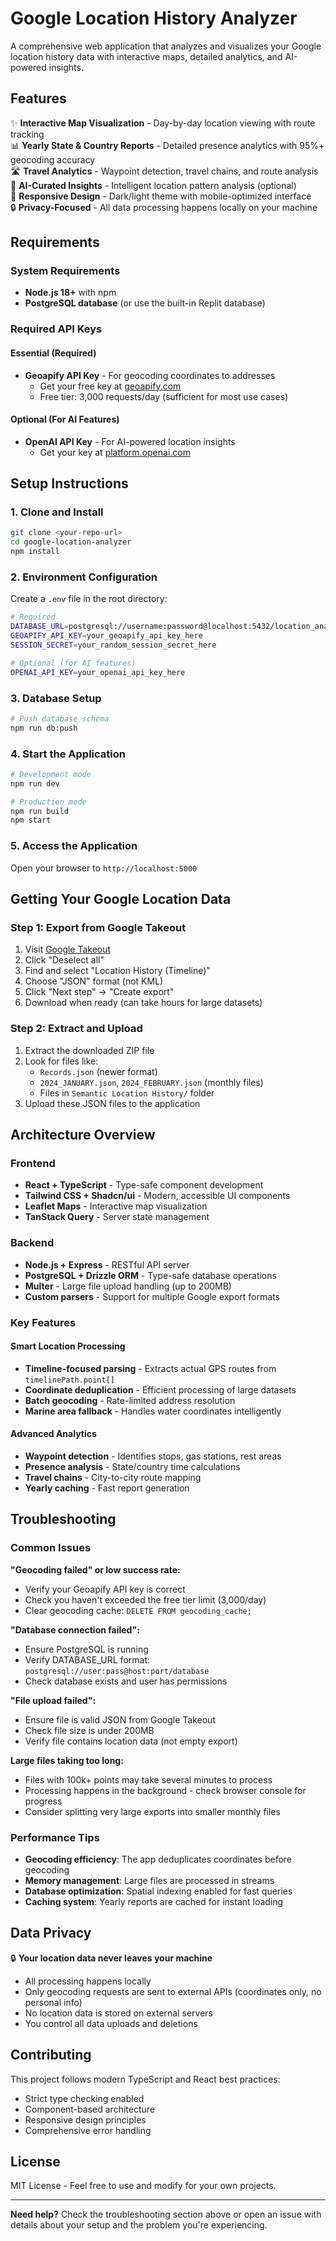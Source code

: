 # Google Location History Analyzer

A comprehensive web application that analyzes and visualizes your Google location history data with interactive maps, detailed analytics, and AI-powered insights.

## Features

✨ **Interactive Map Visualization** - Day-by-day location viewing with route tracking  
📊 **Yearly State & Country Reports** - Detailed presence analytics with 95%+ geocoding accuracy  
🛣️ **Travel Analytics** - Waypoint detection, travel chains, and route analysis  
🤖 **AI-Curated Insights** - Intelligent location pattern analysis (optional)  
📱 **Responsive Design** - Dark/light theme with mobile-optimized interface  
🔒 **Privacy-Focused** - All data processing happens locally on your machine  

## Requirements

### System Requirements
- **Node.js 18+** with npm
- **PostgreSQL database** (or use the built-in Replit database)

### Required API Keys

#### Essential (Required)
- **Geoapify API Key** - For geocoding coordinates to addresses
  - Get your free key at [geoapify.com](https://www.geoapify.com/)
  - Free tier: 3,000 requests/day (sufficient for most use cases)

#### Optional (For AI Features)
- **OpenAI API Key** - For AI-powered location insights
  - Get your key at [platform.openai.com](https://platform.openai.com/api-keys)

## Setup Instructions

### 1. Clone and Install
```bash
git clone <your-repo-url>
cd google-location-analyzer
npm install
```

### 2. Environment Configuration
Create a `.env` file in the root directory:
```bash
# Required
DATABASE_URL=postgresql://username:password@localhost:5432/location_analyzer
GEOAPIFY_API_KEY=your_geoapify_api_key_here
SESSION_SECRET=your_random_session_secret_here

# Optional (for AI features)
OPENAI_API_KEY=your_openai_api_key_here
```

### 3. Database Setup
```bash
# Push database schema
npm run db:push
```

### 4. Start the Application
```bash
# Development mode
npm run dev

# Production mode
npm run build
npm start
```

### 5. Access the Application
Open your browser to `http://localhost:5000`

## Getting Your Google Location Data

### Step 1: Export from Google Takeout
1. Visit [Google Takeout](https://takeout.google.com/)
2. Click "Deselect all"
3. Find and select "Location History (Timeline)"
4. Choose "JSON" format (not KML)
5. Click "Next step" → "Create export"
6. Download when ready (can take hours for large datasets)

### Step 2: Extract and Upload
1. Extract the downloaded ZIP file
2. Look for files like:
   - `Records.json` (newer format)
   - `2024_JANUARY.json`, `2024_FEBRUARY.json` (monthly files)
   - Files in `Semantic Location History/` folder
3. Upload these JSON files to the application

## Architecture Overview

### Frontend
- **React + TypeScript** - Type-safe component development
- **Tailwind CSS + Shadcn/ui** - Modern, accessible UI components
- **Leaflet Maps** - Interactive map visualization
- **TanStack Query** - Server state management

### Backend
- **Node.js + Express** - RESTful API server
- **PostgreSQL + Drizzle ORM** - Type-safe database operations
- **Multer** - Large file upload handling (up to 200MB)
- **Custom parsers** - Support for multiple Google export formats

### Key Features

#### Smart Location Processing
- **Timeline-focused parsing** - Extracts actual GPS routes from `timelinePath.point[]`
- **Coordinate deduplication** - Efficient processing of large datasets
- **Batch geocoding** - Rate-limited address resolution
- **Marine area fallback** - Handles water coordinates intelligently

#### Advanced Analytics
- **Waypoint detection** - Identifies stops, gas stations, rest areas
- **Presence analysis** - State/country time calculations
- **Travel chains** - City-to-city route mapping
- **Yearly caching** - Fast report generation

## Troubleshooting

### Common Issues

**"Geocoding failed" or low success rate:**
- Verify your Geoapify API key is correct
- Check you haven't exceeded the free tier limit (3,000/day)
- Clear geocoding cache: `DELETE FROM geocoding_cache;`

**"Database connection failed":**
- Ensure PostgreSQL is running
- Verify DATABASE_URL format: `postgresql://user:pass@host:port/database`
- Check database exists and user has permissions

**"File upload failed":**
- Ensure file is valid JSON from Google Takeout
- Check file size is under 200MB
- Verify file contains location data (not empty export)

**Large files taking too long:**
- Files with 100k+ points may take several minutes to process
- Processing happens in the background - check browser console for progress
- Consider splitting very large exports into smaller monthly files

### Performance Tips

- **Geocoding efficiency**: The app deduplicates coordinates before geocoding
- **Memory management**: Large files are processed in streams
- **Database optimization**: Spatial indexing enabled for fast queries
- **Caching system**: Yearly reports are cached for instant loading

## Data Privacy

🔒 **Your location data never leaves your machine**
- All processing happens locally
- Only geocoding requests are sent to external APIs (coordinates only, no personal info)
- No location data is stored on external servers
- You control all data uploads and deletions

## Contributing

This project follows modern TypeScript and React best practices:
- Strict type checking enabled
- Component-based architecture
- Responsive design principles
- Comprehensive error handling

## License

MIT License - Feel free to use and modify for your own projects.

---

**Need help?** Check the troubleshooting section above or open an issue with details about your setup and the problem you're experiencing.